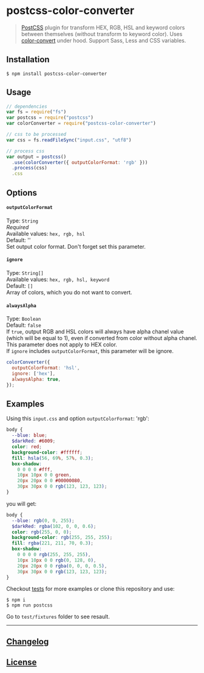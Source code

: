 # postcss-color-converter

> [PostCSS](https://github.com/postcss/postcss) plugin for transform HEX, RGB, HSL and keyword colors between themselves (without transform to keyword color). Uses [color-convert](https://www.npmjs.com/package/color-convert) under hood. Support Sass, Less and CSS variables.

## Installation

```console
$ npm install postcss-color-converter
```

## Usage

```js
// dependencies
var fs = require("fs")
var postcss = require("postcss")
var colorConverter = require("postcss-color-converter")

// css to be processed
var css = fs.readFileSync("input.css", "utf8")

// process css
var output = postcss()
  .use(colorConverter({ outputColorFormat: 'rgb' }))
  .process(css)
  .css
```

## Options

#### `outputColorFormat`
Type: `String`<br>
_Required_<br>
Available values: `hex, rgb, hsl`<br>
Default: ''<br>
Set output color format. Don't forget set this parameter.

#### `ignore`
Type: `String[]`<br>
Available values: `hex, rgb, hsl, keyword`<br>
Default: `[]`<br>
Array of colors, which you do not want to convert.

#### `alwaysAlpha`
Type: `Boolean`<br>
Default: `false`<br>
If `true`, output RGB and HSL colors will always have alpha chanel value (which will be equal to 1), even if converted from color without alpha chanel. This parameter does not apply to HEX color.<br>
If `ignore` includes `outputColorFormat`, this parameter will be ignore.

```js
colorConverter({
  outputColorFormat: 'hsl',
  ignore: ['hex'],
  alwaysAlpha: true,
});
```

## Examples

Using this `input.css` and option `outputColorFormat`: 'rgb':

```scss
body {
  --blue: blue;
  $darkRed: #6009;
  color: red;
  background-color: #ffffff;
  fill: hsla(56, 69%, 57%, 0.3);
  box-shadow:
    0 0 0 0 #fff,
    10px 10px 0 0 green,
    20px 20px 0 0 #00000080,
    30px 30px 0 0 rgb(123, 123, 123);
}

```

you will get:

```scss
body {
  --blue: rgb(0, 0, 255);
  $darkRed: rgba(102, 0, 0, 0.6);
  color: rgb(255, 0, 0);
  background-color: rgb(255, 255, 255);
  fill: rgba(221, 211, 70, 0.3);
  box-shadow:
    0 0 0 0 rgb(255, 255, 255),
    10px 10px 0 0 rgb(0, 128, 0),
    20px 20px 0 0 rgba(0, 0, 0, 0.5),
    30px 30px 0 0 rgb(123, 123, 123);
}
```

Checkout [tests](test) for more examples or clone this repository and use:

```console
$ npm i
$ npm run postcss
```

Go to `test/fixtures` folder to see resault.

---

## [Changelog](CHANGELOG.md)

## [License](LICENSE)
